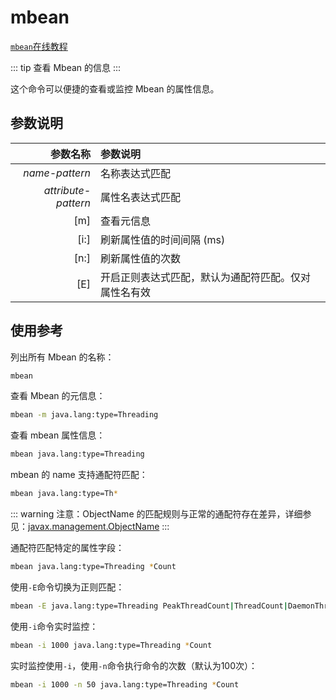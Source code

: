 # mbean

[`mbean`在线教程](https://arthas.aliyun.com/doc/arthas-tutorials.html?language=cn&id=command-mbean)

::: tip
查看 Mbean 的信息
:::

这个命令可以便捷的查看或监控 Mbean 的属性信息。

## 参数说明

|            参数名称 | 参数说明                                             |
| ------------------: | :--------------------------------------------------- |
|      _name-pattern_ | 名称表达式匹配                                       |
| _attribute-pattern_ | 属性名表达式匹配                                     |
|                 [m] | 查看元信息                                           |
|                [i:] | 刷新属性值的时间间隔 (ms)                            |
|                [n:] | 刷新属性值的次数                                     |
|                 [E] | 开启正则表达式匹配，默认为通配符匹配。仅对属性名有效 |

## 使用参考

列出所有 Mbean 的名称：

```bash
mbean
```

查看 Mbean 的元信息：

```bash
mbean -m java.lang:type=Threading
```

查看 mbean 属性信息：

```bash
mbean java.lang:type=Threading
```

mbean 的 name 支持通配符匹配：

```bash
mbean java.lang:type=Th*
```

::: warning
注意：ObjectName 的匹配规则与正常的通配符存在差异，详细参见：[javax.management.ObjectName](https://docs.oracle.com/javase/8/docs/api/javax/management/ObjectName.html?is-external=true)
:::

通配符匹配特定的属性字段：

```bash
mbean java.lang:type=Threading *Count
```

使用`-E`命令切换为正则匹配：

```bash
mbean -E java.lang:type=Threading PeakThreadCount|ThreadCount|DaemonThreadCount
```

使用`-i`命令实时监控：

```bash
mbean -i 1000 java.lang:type=Threading *Count
```

实时监控使用`-i`，使用`-n`命令执行命令的次数（默认为100次）：

```bash
mbean -i 1000 -n 50 java.lang:type=Threading *Count
```
